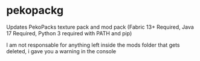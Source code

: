 # pekopackg
Updates PekoPacks texture pack and mod pack (Fabric 13+ Required, Java 17 Required, Python 3 required with PATH and pip) 

I am not responsable for anything left inside the mods folder that gets deleted, i gave you a warning in the console
